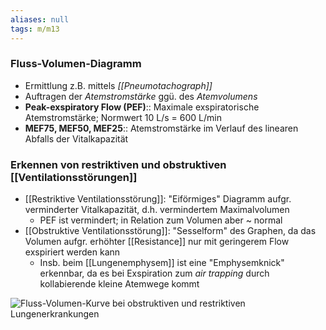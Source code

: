 ```yaml
---
aliases: null
tags: m/m13
---
```

### Fluss-Volumen-Diagramm
- Ermittlung z.B. mittels *[[Pneumotachograph]]*
- Auftragen der *Atemstromstärke* ggü. des *Atemvolumens*
- **Peak-exspiratory Flow (PEF)**:: Maximale exspiratorische Atemstromstärke; Normwert 10 L/s = 600 L/min
- **MEF75, MEF50, MEF25**:: Atemstromstärke im Verlauf des linearen Abfalls der Vitalkapazität
### Erkennen von restriktiven und obstruktiven [[Ventilationsstörungen]]
- [[Restriktive Ventilationsstörung]]: "Eiförmiges" Diagramm aufgr. verminderter Vitalkapazität, d.h. vermindertem Maximalvolumen
	- PEF ist vermindert; in Relation zum Volumen aber ~ normal
- [[Obstruktive Ventilationsstörung]]: "Sesselform" des Graphen, da das Volumen aufgr. erhöhter [[Resistance]] nur mit geringerem Flow exspiriert werden kann
	- Insb. beim [[Lungenemphysem]] ist eine "Emphysemknick" erkennbar, da es bei Exspiration zum *air trapping* durch kollabierende kleine Atemwege kommt

![Fluss-Volumen-Kurve bei obstruktiven und restriktiven Lungenerkrankungen](https://media-de.amboss.com/media/thumbs/big_5b1fd211e772b.jpg)

